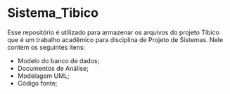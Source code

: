 # Sistema_Tibico

Esse repositório é utilizado para armazenar os arquivos do projeto Tibico que é um trabalho acadêmico para disciplina de Projeto de Sistemas. Nele contém os seguintes itens:

* Modelo do banco de dados;
* Documentos de Análise;
* Modelagem UML;
* Código fonte;
